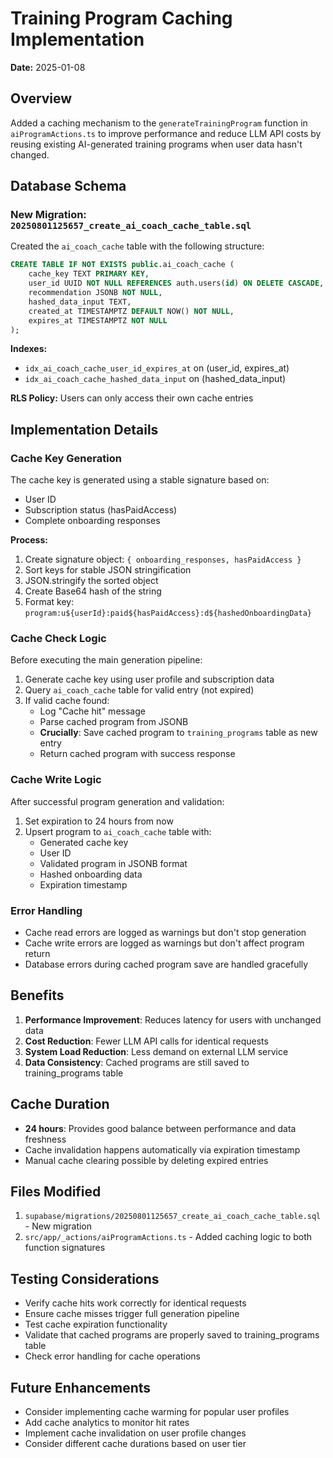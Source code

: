 # Training Program Caching Implementation

**Date:** 2025-01-08

## Overview

Added a caching mechanism to the `generateTrainingProgram` function in `aiProgramActions.ts` to improve performance and reduce LLM API costs by reusing existing AI-generated training programs when user data hasn't changed.

## Database Schema

### New Migration: `20250801125657_create_ai_coach_cache_table.sql`

Created the `ai_coach_cache` table with the following structure:

```sql
CREATE TABLE IF NOT EXISTS public.ai_coach_cache (
    cache_key TEXT PRIMARY KEY,
    user_id UUID NOT NULL REFERENCES auth.users(id) ON DELETE CASCADE,
    recommendation JSONB NOT NULL,
    hashed_data_input TEXT,
    created_at TIMESTAMPTZ DEFAULT NOW() NOT NULL,
    expires_at TIMESTAMPTZ NOT NULL
);
```

**Indexes:**
- `idx_ai_coach_cache_user_id_expires_at` on (user_id, expires_at)
- `idx_ai_coach_cache_hashed_data_input` on (hashed_data_input)

**RLS Policy:** Users can only access their own cache entries

## Implementation Details

### Cache Key Generation

The cache key is generated using a stable signature based on:
- User ID
- Subscription status (hasPaidAccess)
- Complete onboarding responses

**Process:**
1. Create signature object: `{ onboarding_responses, hasPaidAccess }`
2. Sort keys for stable JSON stringification
3. JSON.stringify the sorted object
4. Create Base64 hash of the string
5. Format key: `program:u${userId}:paid${hasPaidAccess}:d${hashedOnboardingData}`

### Cache Check Logic

Before executing the main generation pipeline:
1. Generate cache key using user profile and subscription data
2. Query `ai_coach_cache` table for valid entry (not expired)
3. If valid cache found:
   - Log "Cache hit" message
   - Parse cached program from JSONB
   - **Crucially**: Save cached program to `training_programs` table as new entry
   - Return cached program with success response

### Cache Write Logic

After successful program generation and validation:
1. Set expiration to 24 hours from now
2. Upsert program to `ai_coach_cache` table with:
   - Generated cache key
   - User ID
   - Validated program in JSONB format
   - Hashed onboarding data
   - Expiration timestamp

### Error Handling

- Cache read errors are logged as warnings but don't stop generation
- Cache write errors are logged as warnings but don't affect program return
- Database errors during cached program save are handled gracefully

## Benefits

1. **Performance Improvement**: Reduces latency for users with unchanged data
2. **Cost Reduction**: Fewer LLM API calls for identical requests
3. **System Load Reduction**: Less demand on external LLM service
4. **Data Consistency**: Cached programs are still saved to training_programs table

## Cache Duration

- **24 hours**: Provides good balance between performance and data freshness
- Cache invalidation happens automatically via expiration timestamp
- Manual cache clearing possible by deleting expired entries

## Files Modified

1. `supabase/migrations/20250801125657_create_ai_coach_cache_table.sql` - New migration
2. `src/app/_actions/aiProgramActions.ts` - Added caching logic to both function signatures

## Testing Considerations

- Verify cache hits work correctly for identical requests
- Ensure cache misses trigger full generation pipeline
- Test cache expiration functionality
- Validate that cached programs are properly saved to training_programs table
- Check error handling for cache operations

## Future Enhancements

- Consider implementing cache warming for popular user profiles
- Add cache analytics to monitor hit rates
- Implement cache invalidation on user profile changes
- Consider different cache durations based on user tier 